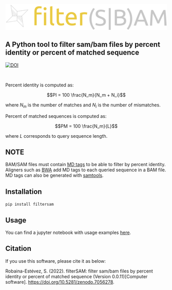 ![logo](assets/logo.png)
## A Python tool to filter sam/bam files by percent identity or percent of matched sequence

[![DOI](https://zenodo.org/badge/400865776.svg)](https://zenodo.org/badge/latestdoi/400865776)

<br>

Percent identity is computed as:

$$PI = 100 \frac{N_m}{N_m + N_i}$$

where $N_m$ is the number of matches and $N_i$ is the number of mismatches.

Percent of matched sequences is computed as:

$$PM = 100 \frac{N_m}{L}$$

where $L$ corresponds to query sequence length.

## NOTE

BAM/SAM files must contain [MD tags](https://github.com/vsbuffalo/devnotes/wiki/The-MD-Tag-in-BAM-Files) to be able to filter by percent identity. Aligners such as [BWA](https://www.ncbi.nlm.nih.gov/pmc/articles/PMC2705234/) add MD tags to each queried sequence in a BAM file. MD tags can also be generated with [samtools](http://www.htslib.org/doc/samtools-calmd.html).

## Installation

```pip install filtersam```

## Usage

You can find a jupyter notebook with usage examples [here](examples/examples.ipynb).

## Citation

If you use this software, please cite it as below:

Robaina-Estévez, S. (2022). filterSAM: filter sam/bam files by percent identity or percent of matched sequence (Version 0.0.11)[Computer software]. https://doi.org/10.5281/zenodo.7056278.